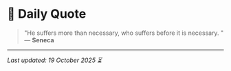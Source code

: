# 📜 Daily Quote

> "He suffers more than necessary, who suffers before it is necessary.  "  
> — **Seneca**

---

_Last updated: 19 October 2025 ⏳_
